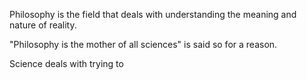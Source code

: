 Philosophy is the field that deals with understanding the meaning and nature of reality.

"Philosophy is the mother of all sciences" is said so for a reason.

Science deals with trying to 